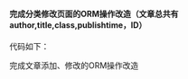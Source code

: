 #### 完成分类修改页面的ORM操作改造（文章总共有author,title,class,publishtime，ID）
代码如下：
<?php
// 选择数据库
include('conn.php');

$id=$_GET["ID"];
// 获取修改的种类

$class=$_GET["class"];
$author= $_POST['author'];
$title = $_POST['title'];
$class = $_POST['class'];
$uploadTime = $_POST['uploadTime'];


// 插入新的分类
mysqli_query($conn,"UPDATE termbase SET 
            class='$class' 
			WHERE id = '$id'") 
			
or die('添加数据出错：'.mysqli_error($conn)); 
？>
完成文章添加、修改的ORM操作改造 
